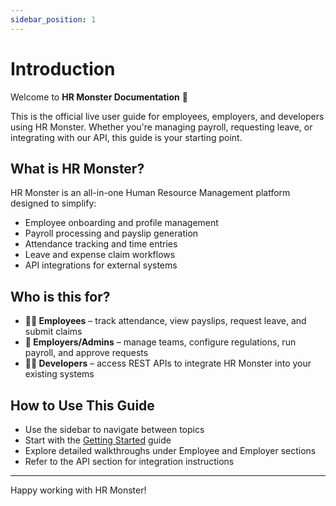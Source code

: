 ```yaml
---
sidebar_position: 1
---
```


# Introduction

Welcome to **HR Monster Documentation** 👋

This is the official live user guide for employees, employers, and developers using HR Monster. Whether you're managing payroll, requesting leave, or integrating with our API, this guide is your starting point.

## What is HR Monster?

HR Monster is an all-in-one Human Resource Management platform designed to simplify:

- Employee onboarding and profile management
- Payroll processing and payslip generation
- Attendance tracking and time entries
- Leave and expense claim workflows
- API integrations for external systems

## Who is this for?

- **🧑‍💼 Employees** – track attendance, view payslips, request leave, and submit claims
- **🏢 Employers/Admins** – manage teams, configure regulations, run payroll, and approve requests
- **🧑‍💻 Developers** – access REST APIs to integrate HR Monster into your existing systems

## How to Use This Guide

- Use the sidebar to navigate between topics
- Start with the [Getting Started](./getting-started/overview.md) guide
- Explore detailed walkthroughs under Employee and Employer sections
- Refer to the API section for integration instructions

---

Happy working with HR Monster!
